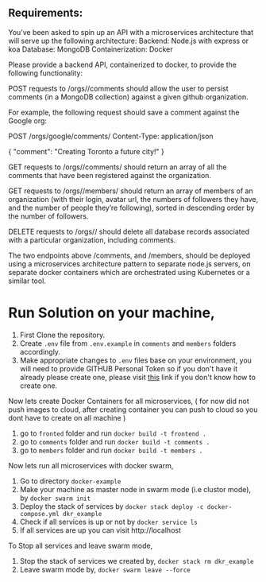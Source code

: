 ## Requirements:

You’ve been asked to spin up an API with a microservices architecture that will serve up the following architecture:
Backend: Node.js with express or koa
Database: MongoDB
Containerization: Docker

Please provide a backend API, containerized to docker, to provide the following functionality:

POST requests to /orgs/<org-name>/comments should allow the user to persist comments (in a MongoDB collection) against a given github organization. 

For example, the following request should save a comment against the Google org:

POST /orgs/google/comments/
Content-Type: application/json

{ 
	"comment": "Creating Toronto a future city!"
}


GET requests to /orgs/<org-name>/comments/ should return an array of all the comments that have been registered against the organization. 

GET requests to /orgs/<org-name>/members/ should return an array of members of an organization (with their login, avatar url, the numbers of followers they have, and the number of people they’re following), sorted in descending order by the number of followers. 

DELETE requests to /orgs/<org-name>/ should delete all database records associated with a particular organization, including comments.

The two endpoints above /comments, and /members, should be deployed using a microservices architecture pattern to separate node.js servers, on separate docker containers which are orchestrated using Kubernetes or a similar tool. 


# Run Solution on your machine,

1. First Clone the repository.
2. Create `.env` file from `.env.example` in `comments` and `members` folders accordingly.
3. Make appropriate changes to `.env` files base on your environment, you will need to provide GITHUB Personal Token so if you don't have it already please create one, please visit [this](https://github.com/blog/1509-personal-api-tokens) link if you don't know how to create one.

Now lets create Docker Containers for all microservices, ( for now did not push images to cloud, after creating container you can push to cloud so you dont have to create on all machine )

1. go to `fronted` folder and run  `docker build -t frontend .`
2. go to `comments` folder and run `docker build -t comments .`
3. go to `members` folder and run `docker build -t members .`

Now lets run all microservices with docker swarm,

1. Go to directory `docker-example`
2. Make your machine as master node in swarm mode (i.e clustor mode), by `docker swarm init`
3. Deploy the stack of services by `docker stack deploy -c docker-compose.yml dkr_example`
4. Check if all services is up or not by `docker service ls`
5. If all services are up you can visit http://localhost

To Stop all services and leave swarm mode,

1. Stop the stack of services we created by, `docker stack rm dkr_example`
2. Leave swarm mode by, `docker swarm leave --force`

